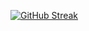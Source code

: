 [![GitHub Streak](https://streak-stats.demolab.com?user=ronynn&theme=vue-dark)](https://git.io/streak-stats)
